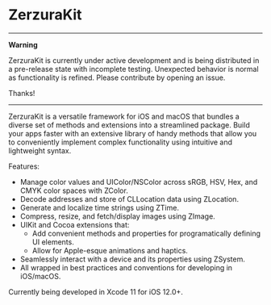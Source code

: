 # ZerzuraKit
---
**Warning**

ZerzuraKit is currently under active development and is being distributed in a pre-release state with incomplete testing. Unexpected behavior is normal as functionality is refined. Please contribute by opening an issue.

Thanks!

---


ZerzuraKit is a versatile framework for iOS and macOS that bundles a diverse set of methods and extensions into a streamlined package. Build your apps faster with an extensive library of handy methods that allow you to conveniently implement complex functionality using intuitive and lightweight syntax.

Features:
- Manage color values and UIColor/NSColor across sRGB, HSV, Hex, and CMYK color spaces with ZColor.
- Decode addresses and store of CLLocation data using ZLocation.
- Generate and localize time strings using ZTime.
- Compress, resize, and fetch/display images using ZImage.
- UIKit and Cocoa extensions that:
    - Add convenient methods and properties for programatically defining UI elements.
    - Allow for Apple-esque animations and haptics.
- Seamlessly interact with a device and its properties using ZSystem.
- All wrapped in best practices and conventions for developing in iOS/macOS.

Currently being developed in Xcode 11 for iOS 12.0+.
